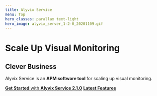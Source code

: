 ```yaml
---
title: Alyvix Service
menu: Top
hero_classes: parallax text-light
hero_image: alyvix_server_1-2-0_20201109.gif
---
```

<!--
hero_classes: text-dark overlay-light parallax
-->

# Scale Up Visual Monitoring
## Clever Business

Alyvix Service is an **APM software tool** for scaling up visual monitoring.

[**Get Started** with **Alyvix Service 2.1.0**](../?classes=btn,btn-success,btn-lg#plans)
[**Latest Features**](https://alyvix.com/learn/service/release_notes/release_notes_21.html?classes=btn,btn-primary,btn-lg&target=_blank)
